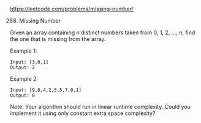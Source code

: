 https://leetcode.com/problems/missing-number/

268. Missing Number

Given an array containing n distinct numbers taken from 0, 1, 2, ..., n, find the one that is missing from the array.

Example 1:

    Input: [3,0,1]
    Output: 2

Example 2:

    Input: [9,6,4,2,3,5,7,0,1]
    Output: 8

Note:
Your algorithm should run in linear runtime complexity. Could you implement it using only constant extra space complexity?

